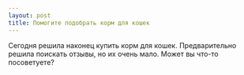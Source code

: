 ```yaml
---
layout: post 
title: Помогите подобрать корм для кошек 
--- 
```

Сегодня решила наконец купить корм для кошек. Предварительно решила поискать отзывы, но их очень мало. Может вы что-то посоветуете?